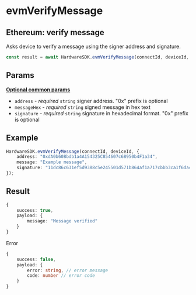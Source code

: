 # evmVerifyMessage

## Ethereum: verify message

Asks device to verify a message using the signer address and signature.

```typescript
const result = await HardwareSDK.evmVerifyMessage(connectId, deviceId, params);
```

## Params

****[**Optional common params**](../common-params.md)****

* `address` - _required_ `string` signer address. "0x" prefix is optional
* `messageHex` - _required_ `string` signed message in hex text
* `signature` - _required_ `string` signature in hexadecimal format. "0x" prefix is optional

## Example

```typescript
HardwareSDK.evmVerifyMessage(connectId, deviceId, {
    address: "0xdA0b608bdb1a4A154325C854607c68950b4F1a34",
    message: "Example message",
    signature: "11dc86c631ef5d9388c5e245501d571b864af1a717cbbb3ca1f6dacbf330742957242aa52b36bbe7bb46dce6ff0ead0548cc5a5ce76d0aaed166fd40cb3fc6e51c",
});
```

## Result

```typescript
{
    success: true,
    payload: {
        message: "Message verified"
    }
}
```

Error

```typescript
{
    success: false,
    payload: {
        error: string, // error message
        code: number // error code
    }
}
```
